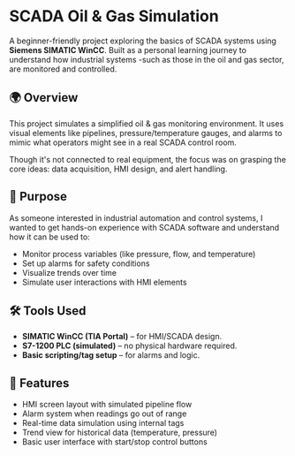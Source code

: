 # SCADA Oil & Gas Simulation

A beginner-friendly project exploring the basics of SCADA systems using **Siemens SIMATIC WinCC**. Built as a personal learning journey to understand how industrial systems -such as those in the oil and gas sector, are monitored and controlled.

## 🌍 Overview

This project simulates a simplified oil & gas monitoring environment. It uses visual elements like pipelines, pressure/temperature gauges, and alarms to mimic what operators might see in a real SCADA control room.

Though it's not connected to real equipment, the focus was on grasping the core ideas: data acquisition, HMI design, and alert handling.

## 🎯 Purpose

As someone interested in industrial automation and control systems, I wanted to get hands-on experience with SCADA software and understand how it can be used to:

- Monitor process variables (like pressure, flow, and temperature)
- Set up alarms for safety conditions
- Visualize trends over time
- Simulate user interactions with HMI elements

## 🛠 Tools Used

- **SIMATIC WinCC (TIA Portal)** – for HMI/SCADA design.
- **S7-1200 PLC (simulated)** – no physical hardware required.
- **Basic scripting/tag setup** – for alarms and logic.

## 🧩 Features

- HMI screen layout with simulated pipeline flow
- Alarm system when readings go out of range
- Real-time data simulation using internal tags
- Trend view for historical data (temperature, pressure)
- Basic user interface with start/stop control buttons
